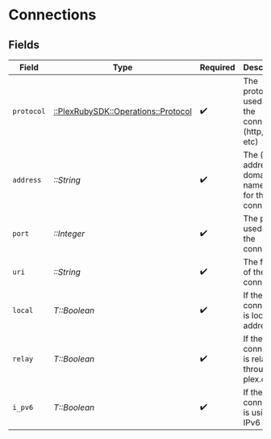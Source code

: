 # Connections


## Fields

| Field                                                                      | Type                                                                       | Required                                                                   | Description                                                                |
| -------------------------------------------------------------------------- | -------------------------------------------------------------------------- | -------------------------------------------------------------------------- | -------------------------------------------------------------------------- |
| `protocol`                                                                 | [::PlexRubySDK::Operations::Protocol](../../models/operations/protocol.md) | :heavy_check_mark:                                                         | The protocol used for the connection (http, https, etc)                    |
| `address`                                                                  | *::String*                                                                 | :heavy_check_mark:                                                         | The (ip) address or domain name used for the connection                    |
| `port`                                                                     | *::Integer*                                                                | :heavy_check_mark:                                                         | The port used for the connection                                           |
| `uri`                                                                      | *::String*                                                                 | :heavy_check_mark:                                                         | The full URI of the connection                                             |
| `local`                                                                    | *T::Boolean*                                                               | :heavy_check_mark:                                                         | If the connection is local address                                         |
| `relay`                                                                    | *T::Boolean*                                                               | :heavy_check_mark:                                                         | If the connection is relayed through plex.direct                           |
| `i_pv6`                                                                    | *T::Boolean*                                                               | :heavy_check_mark:                                                         | If the connection is using IPv6                                            |
